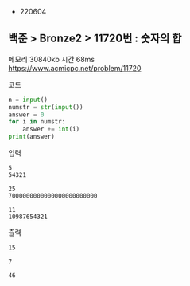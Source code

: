 - 220604
##  백준 > Bronze2 > 11720번 : 숫자의 합
메모리 30840kb 시간 68ms  
https://www.acmicpc.net/problem/11720  

코드
```python
n = input()
numstr = str(input())
answer = 0
for i in numstr:
    answer += int(i)
print(answer)
```

입력
```
5
54321

25
7000000000000000000000000

11
10987654321
```

출력
```
15

7

46
```